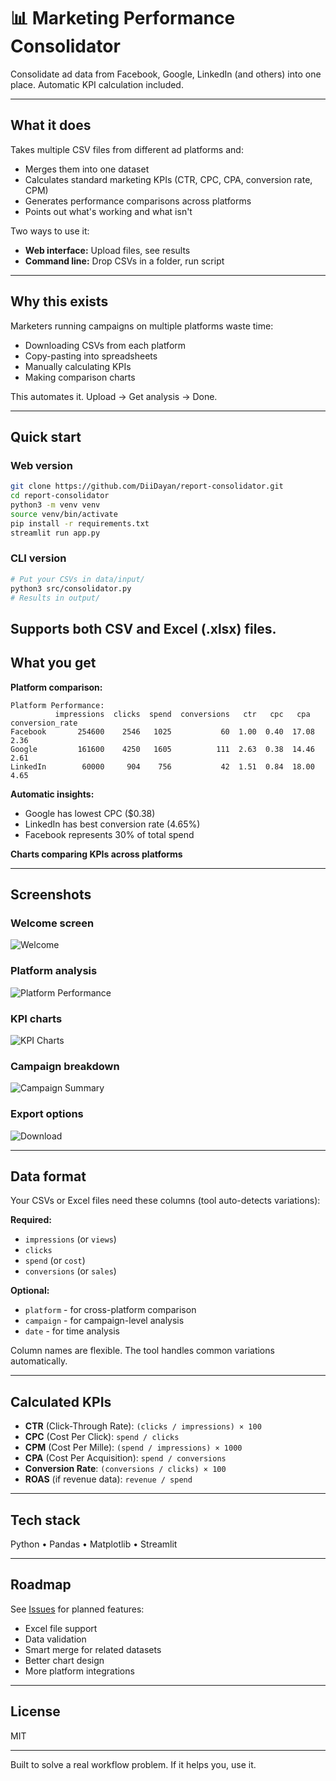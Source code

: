 # 📊 Marketing Performance Consolidator

Consolidate ad data from Facebook, Google, LinkedIn (and others) into one place. Automatic KPI calculation included.

---

## What it does

Takes multiple CSV files from different ad platforms and:
- Merges them into one dataset
- Calculates standard marketing KPIs (CTR, CPC, CPA, conversion rate, CPM)
- Generates performance comparisons across platforms
- Points out what's working and what isn't

Two ways to use it:
- **Web interface:** Upload files, see results
- **Command line:** Drop CSVs in a folder, run script

---

## Why this exists

Marketers running campaigns on multiple platforms waste time:
- Downloading CSVs from each platform
- Copy-pasting into spreadsheets
- Manually calculating KPIs
- Making comparison charts

This automates it. Upload → Get analysis → Done.

---

## Quick start

### Web version

```bash
git clone https://github.com/DiiDayan/report-consolidator.git
cd report-consolidator
python3 -m venv venv
source venv/bin/activate
pip install -r requirements.txt
streamlit run app.py
```

### CLI version

```bash
# Put your CSVs in data/input/
python3 src/consolidator.py
# Results in output/
```

**Supports both CSV and Excel (.xlsx) files.**
---

## What you get

**Platform comparison:**
```
Platform Performance:
          impressions  clicks  spend  conversions   ctr   cpc   cpa  conversion_rate
Facebook       254600    2546   1025           60  1.00  0.40  17.08             2.36
Google         161600    4250   1605          111  2.63  0.38  14.46             2.61
LinkedIn        60000     904    756           42  1.51  0.84  18.00             4.65
```

**Automatic insights:**
- Google has lowest CPC ($0.38)
- LinkedIn has best conversion rate (4.65%)
- Facebook represents 30% of total spend

**Charts comparing KPIs across platforms**

---

## Screenshots

### Welcome screen
![Welcome](docs/screenshots/1_welcome.png)

### Platform analysis
![Platform Performance](docs/screenshots/2_platform_performance.png)

### KPI charts
![KPI Charts](docs/screenshots/3_kpi_charts.png)

### Campaign breakdown
![Campaign Summary](docs/screenshots/4_campaign_summary.png)

### Export options
![Download](docs/screenshots/5_download.png)

---

## Data format

Your CSVs or Excel files need these columns (tool auto-detects variations):

**Required:**
- `impressions` (or `views`)
- `clicks`
- `spend` (or `cost`)
- `conversions` (or `sales`)

**Optional:**
- `platform` - for cross-platform comparison
- `campaign` - for campaign-level analysis
- `date` - for time analysis

Column names are flexible. The tool handles common variations automatically.

---

## Calculated KPIs

- **CTR** (Click-Through Rate): `(clicks / impressions) × 100`
- **CPC** (Cost Per Click): `spend / clicks`
- **CPM** (Cost Per Mille): `(spend / impressions) × 1000`
- **CPA** (Cost Per Acquisition): `spend / conversions`
- **Conversion Rate**: `(conversions / clicks) × 100`
- **ROAS** (if revenue data): `revenue / spend`

---

## Tech stack

Python • Pandas • Matplotlib • Streamlit

---

## Roadmap

See [Issues](https://github.com/DiiDayan/report-consolidator/issues) for planned features:
- Excel file support
- Data validation
- Smart merge for related datasets
- Better chart design
- More platform integrations

---

## License

MIT

---

Built to solve a real workflow problem. If it helps you, use it.